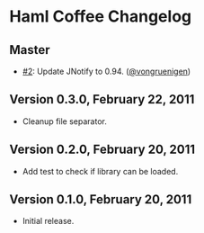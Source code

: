 # Haml Coffee Changelog

##  Master

* [#2][]: Update JNotify to 0.94. ([@vongruenigen][])

## Version 0.3.0,  February 22, 2011

* Cleanup file separator.

## Version 0.2.0, February 20, 2011

* Add test to check if library can be loaded.

## Version 0.1.0, February 20, 2011

* Initial release.
<!--- The following link definition list is generated by PimpMyChangelog --->
[#2]: https://github.com/netzpirat/jruby/issues/2
[@vongruenigen]: https://github.com/vongruenigen